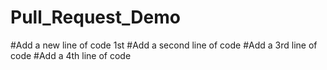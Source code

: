 # Pull_Request_Demo
#Add a new line of code 1st
#Add a second line of code
#Add a 3rd line of code
#Add a 4th line of code

